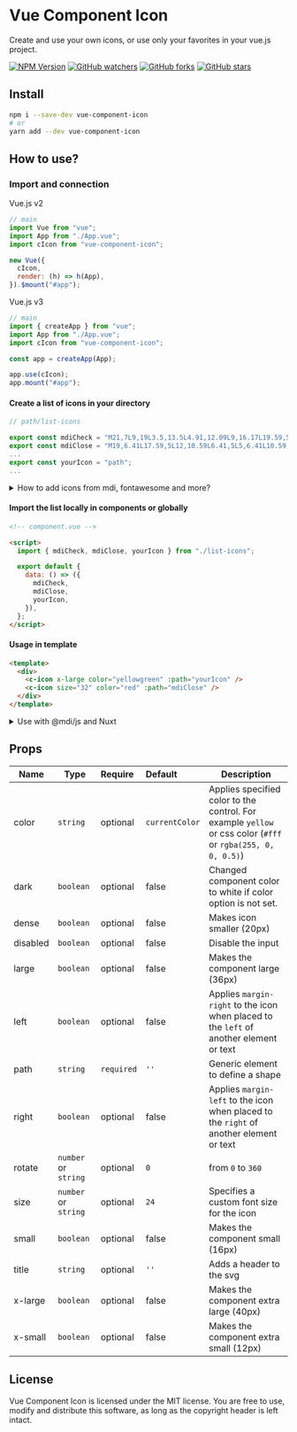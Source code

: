 # Vue Component Icon

Create and use your own icons, or use only your favorites in your vue.js project.

[![NPM Version](https://img.shields.io/npm/v/vue-component-icon?color=c53635)][npm]
[![GitHub watchers](https://img.shields.io/github/watchers/andrejsharapov/vue-component-icon)][watchers]
[![GitHub forks](https://img.shields.io/github/forks/andrejsharapov/vue-component-icon)][forks]
[![GitHub stars](https://img.shields.io/github/stars/andrejsharapov/vue-component-icon)][stars]

## Install

```bash
npm i --save-dev vue-component-icon
# or
yarn add --dev vue-component-icon
```

## How to use?

### Import and connection

Vue.js v2

```js
// main
import Vue from "vue";
import App from "./App.vue";
import cIcon from "vue-component-icon";

new Vue({
  cIcon,
  render: (h) => h(App),
}).$mount("#app");
```

Vue.js v3

```js
// main
import { createApp } from "vue";
import App from "./App.vue";
import cIcon from "vue-component-icon";

const app = createApp(App);

app.use(cIcon);
app.mount("#app");
```

#### Create a list of icons in your directory

```js
// path/list-icons

export const mdiCheck = "M21,7L9,19L3.5,13.5L4.91,12.09L9,16.17L19.59,5.59L21,7Z";
export const mdiClose = "M19,6.41L17.59,5L12,10.59L6.41,5L5,6.41L10.59,12L5,17.59L6.41,19L12,13.41L17.59,19L19,17.59L13.41,12L19,6.41Z";
...
export const yourIcon = "path";
...
```

<details>
<summary>How to add icons from mdi, fontawesome and more?</summary>

### for mdi

1. go to [mdi website](https://materialdesignicons.com/);
2. select and click to the icon;
3. find the `Advanced Export` label and click on the `code` icon;
4. elect `View SVG`;
5. select and copy path from the `d="..."`;
6. create a variable in the icon file;

### for Font Awesome

1. go to [fontawesome](https://fontawesome.com/);
2. select and click to the icon;
3. find and click the `code` icon to copy the SVG;
4. paste the code in any text editor and cut the content from `d="..."`;
5. create a variable in the icon file;

</details>

#### Import the list locally in components or globally

```html
<!-- component.vue -->

<script>
  import { mdiCheck, mdiClose, yourIcon } from "./list-icons";

  export default {
    data: () => ({
      mdiCheck,
      mdiClose,
      yourIcon,
    }),
  };
</script>
```

#### Usage in template

```html
<template>
  <div>
    <c-icon x-large color="yellowgreen" :path="yourIcon" />
    <c-icon size="32" color="red" :path="mdiClose" />
  </div>
</template>
```

<details>
<summary>Use with @mdi/js and Nuxt</summary>

1. Create plugin `vue-component-icon.js`

```js
// ./plugins/vue-component-icon.js

import Vue from 'vue'
import cIcon from 'vue-component-icon'

Vue.use(cIcon)
```

2. Add plugin

```js
// nuxt.config.js

plugins: [
  ...
  { src: '~/plugins/vue-component-icon' },
  ...
],
```

3. Use in vue component

```html
<script>
import { mdiBriefcaseEyeOutline } from '@mdi/js'

export default {
  data() {
    return {
      mdiBriefcaseEyeOutline,
    }
  }
}
</script>

<template>
  <c-icon :path="mdiBriefcaseEyeOutline" />
</template>
```

</details>

## Props

| Name     | Type                 | Require    | Default        | Description                                                                                                  |
| -------- | -------------------- | :--------- | :------------- | ------------------------------------------------------------------------------------------------------------ |
| color    | `string`             | optional   | `currentColor` | Applies specified color to the control. For example `yellow` or css color (`#fff` or `rgba(255, 0, 0, 0.5)`) |
| dark     | `boolean`            | optional   | false          | Changed component color to white if color option is not set.                                                 |
| dense    | `boolean`            | optional   | false          | Makes icon smaller (20px)                                                                                    |
| disabled | `boolean`            | optional   | false          | Disable the input                                                                                            |
| large    | `boolean`            | optional   | false          | Makes the component large (36px)                                                                             |
| left     | `boolean`            | optional   | false          | Applies `margin-right` to the icon when placed to the `left` of another element or text                      |
| path     | `string`             | `required` | `''`           | Generic element to define a shape                                                                            |
| right    | `boolean`            | optional   | false          | Applies `margin-left` to the icon when placed to the `right` of another element or text                      |
| rotate   | `number` or `string` | optional   | `0`            | from `0` to `360`                                                                                            |
| size     | `number` or `string` | optional   | `24`           | Specifies a custom font size for the icon                                                                    |
| small    | `boolean`            | optional   | false          | Makes the component small (16px)                                                                             |
| title    | `string`             | optional   | `''`           | Adds a header to the svg                                                                                     |
| x-large  | `boolean`            | optional   | false          | Makes the component extra large (40px)                                                                       |
| x-small  | `boolean`            | optional   | false          | Makes the component extra small (12px)                                                                       |

## License

Vue Component Icon is licensed under the MIT license. You are free to use, modify and distribute this software, as long as the copyright header is left intact.

[npm]: https://www.npmjs.com/package/vue-component-icon/
[watchers]: https://github.com/andrejsharapov/vue-component-icon/watchers/
[forks]: https://github.com/andrejsharapov/vue-component-icon/network/
[stars]: https://github.com/andrejsharapov/vue-component-icon/stargazers/
